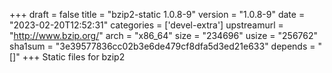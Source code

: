 +++
draft = false
title = "bzip2-static 1.0.8-9"
version = "1.0.8-9"
date = "2023-02-20T12:52:31"
categories = ['devel-extra']
upstreamurl = "http://www.bzip.org/"
arch = "x86_64"
size = "234696"
usize = "256762"
sha1sum = "3e39577836cc02b3e6de479cf8dfa5d3ed21e633"
depends = "[]"
+++
Static files for bzip2
